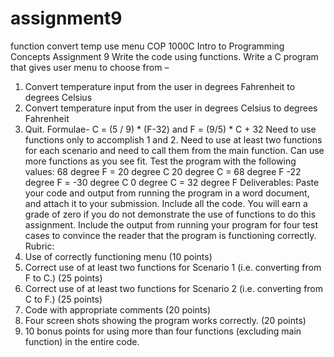 # assignment9
function convert temp use menu
COP 1000C Intro to Programming Concepts 
Assignment 9
Write the code using functions. Write a C program that gives user menu to choose from – 
1. Convert temperature input from the user in degrees Fahrenheit to degrees Celsius 
2. Convert temperature input from the user in degrees Celsius to degrees Fahrenheit 
3. Quit. 
Formulae- C = (5 / 9) * (F-32) and F = (9/5) * C + 32 
Need to use functions only to accomplish 1 and 2. 
Need to use at least two functions for each scenario and need to call them from the main function. Can use more functions as you see fit. 
Test the program with the following values: 
68 degree F = 20 degree C 
20 degree C = 68 degree F 
-22 degree F = -30 degree C 
0 degree C = 32 degree F 
Deliverables: 
Paste your code and output from running the program in a word document, and attach it to your submission. Include all the code. 
You will earn a grade of zero if you do not demonstrate the use of functions to do this assignment. 
Include the output from running your program for four test cases to convince the reader that the program is functioning correctly.
 Rubric: 
1. Use of correctly functioning menu (10 points) 
2. Correct use of at least two functions for Scenario 1 (i.e. converting from F to C.) (25 points) 
3. Correct use of at least two functions for Scenario 2 (i.e. converting from C to F.) (25 points) 
4. Code with appropriate comments (20 points) 
5. Four screen shots showing the program works correctly. (20 points) 
6. 10 bonus points for using more than four functions (excluding main function) in the entire code.
